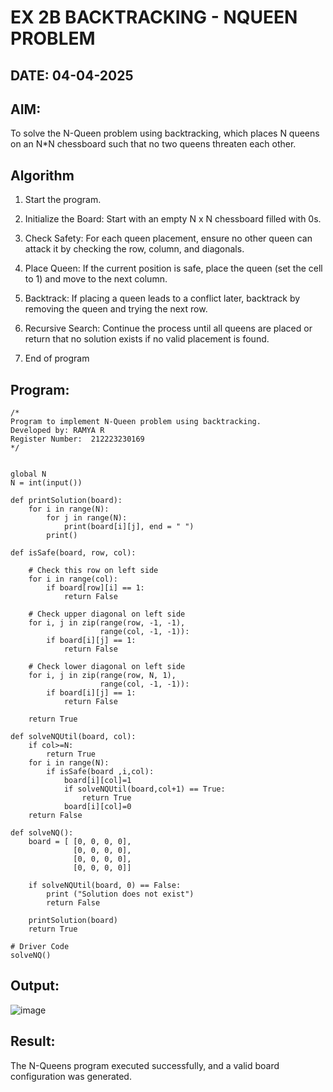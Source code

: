 # EX 2B BACKTRACKING - NQUEEN PROBLEM
## DATE: 04-04-2025
## AIM:
To solve the N-Queen problem using backtracking, which places N queens on an N*N chessboard such that no two queens threaten each other.


## Algorithm
1. Start the program.

2. Initialize the Board: Start with an empty N x N chessboard filled with 0s.

3. Check Safety: For each queen placement, ensure no other queen can attack it by checking the row, column, and diagonals.

4. Place Queen: If the current position is safe, place the queen (set the cell to 1) and move to the next column.

5. Backtrack: If placing a queen leads to a conflict later, backtrack by removing the queen and trying the next row.

6. Recursive Search: Continue the process until all queens are placed or return that no solution exists if no valid placement is found.

7. End of program
## Program:
```
/*
Program to implement N-Queen problem using backtracking.
Developed by: RAMYA R
Register Number:  212223230169
*/


global N
N = int(input())
 
def printSolution(board):
    for i in range(N):
        for j in range(N):
            print(board[i][j], end = " ")
        print()
 
def isSafe(board, row, col):
 
    # Check this row on left side
    for i in range(col):
        if board[row][i] == 1:
            return False
 
    # Check upper diagonal on left side
    for i, j in zip(range(row, -1, -1),
                    range(col, -1, -1)):
        if board[i][j] == 1:
            return False
 
    # Check lower diagonal on left side
    for i, j in zip(range(row, N, 1),
                    range(col, -1, -1)):
        if board[i][j] == 1:
            return False
 
    return True
 
def solveNQUtil(board, col):
    if col>=N:
        return True
    for i in range(N):
        if isSafe(board ,i,col):
            board[i][col]=1
            if solveNQUtil(board,col+1) == True:
                return True
            board[i][col]=0
    return False 
    
def solveNQ():
    board = [ [0, 0, 0, 0],
              [0, 0, 0, 0],
              [0, 0, 0, 0],
              [0, 0, 0, 0]]
              
    if solveNQUtil(board, 0) == False:
        print ("Solution does not exist")
        return False
 
    printSolution(board)
    return True
 
# Driver Code
solveNQ()

```

## Output:

![image](https://github.com/user-attachments/assets/241a4573-386b-49ac-8c16-4f21024db332)


## Result:
The N-Queens program executed successfully, and a valid board configuration was generated.
